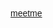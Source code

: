 <!DOCTYPEhtml>
<html>
    <head>
        
<meta charset="UTF-8">
<meta name="viewport" content="width=device-width, initial-scale=1">
<style>
body {
  font-family: Arial, Helvetica, sans-serif;
}
<title>Page Title</title>
          <link rel="stylesheet" href="./css/style.css">
           <link rel="icon" href="img/favicon.png">
        </style>
    </head>
    <body>
                   <a href="https//:meetme.com">meetme</a>
    </body>
</html
